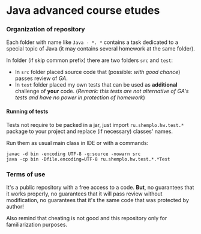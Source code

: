 # Java advanced course etudes

### Organization of repository
Each folder with name like `Java - *. *` contains a task dedicated to a special topic of Java 
(it may contains several homework at the same folder). 

In folder (if skip common prefix) there are two folders `src` and `test`:

* In `src` folder placed source code that (possible: *with good chance*) passes review of *GA*.
* In `test` folder placed my own tests that can be used as **additional** challenge of **your** code. 
(*Remark: this tests are not alternative of GA's tests and have no power in protection of homework*)

#### Running of tests
Tests not require to be packed in a jar, 
just import `ru.shemplo.hw.test.*` package to your project and replace (if necessary) classes' names.

Run them as usual main class in IDE or with a commands:

``` 
javac -d bin -encoding UTF-8 -g:source -nowarn src
java -cp bin -Dfile.encoding=UTF-8 ru.shemplo.hw.test.*.*Test
```

### Terms of use
It's a public repository with a free access to a code. 
**But**, no guarantees that it works properly, 
no guarantees that it will pass review without modification,
no guarantees that it's the same code that was protected by author!

Also remind that cheating is not good and this repository only for familiarization purposes.
